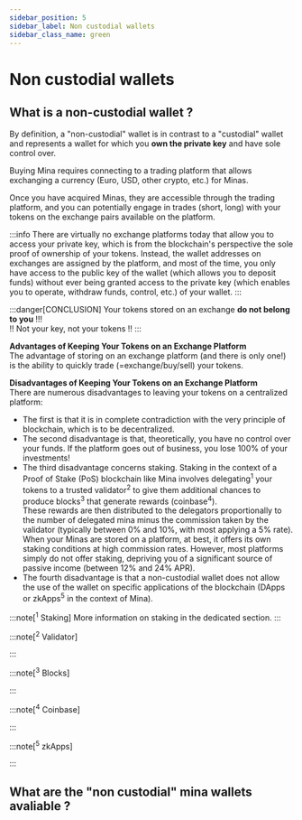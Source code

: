 ```yaml
---
sidebar_position: 5
sidebar_label: Non custodial wallets
sidebar_class_name: green
---
```

[//]: # (Non custodial wallets)
# Non custodial wallets
## What is a non-custodial wallet ?
By definition, a "non-custodial" wallet is in contrast to a "custodial" wallet and represents a wallet for which you **own the private key** and have sole control over. 

Buying Mina requires connecting to a trading platform that allows exchanging a currency (Euro, USD, other crypto, etc.) for Minas.

Once you have acquired Minas, they are accessible through the trading platform, and you can potentially engage in trades (short, long) with your tokens on the exchange pairs available on the platform.

:::info
There are virtually no exchange platforms today that allow you to access your private key, which is from the blockchain's perspective the sole proof of ownership of your tokens. 
Instead, the wallet addresses on exchanges are assigned by the platform, and most of the time, you only have access to the public key of the wallet (which allows you to deposit funds) without ever being granted access to the private key (which enables you to operate, withdraw funds, control, etc.) of your wallet.
:::

:::danger[CONCLUSION]
Your tokens stored on an exchange **do not belong to you** !!!  
!! Not your key, not your tokens !!
:::

**Advantages of Keeping Your Tokens on an Exchange Platform**  
The advantage of storing on an exchange platform (and there is only one!) is the ability to quickly trade (=exchange/buy/sell) your tokens.  

**Disadvantages of Keeping Your Tokens on an Exchange Platform**  
There are numerous disadvantages to leaving your tokens on a centralized platform:  

* The first is that it is in complete contradiction with the very principle of blockchain, which is to be decentralized.  
* The second disadvantage is that, theoretically, you have no control over your funds. If the platform goes out of business, you lose 100% of your investments!  
* The third disadvantage concerns staking. Staking in the context of a Proof of Stake (PoS) blockchain like Mina involves delegating<sup>1</sup> your tokens to a trusted validator<sup>2</sup> to give them additional chances to produce blocks<sup>3</sup> that generate rewards (coinbase<sup>4</sup>).  
These rewards are then distributed to the delegators proportionally to the number of delegated mina minus the commission taken by the validator (typically between 0% and 10%, with most applying a 5% rate).  
When your Minas are stored on a platform, at best, it offers its own staking conditions at high commission rates. However, most platforms simply do not offer staking, depriving you of a significant source of passive income (between 12% and 24% APR).  
* The fourth disadvantage is that a non-custodial wallet does not allow the use of the wallet on specific applications of the blockchain (DApps or zkApps<sup>5</sup> in the context of Mina).

:::note[<sup>1</sup> Staking]
More information on staking in the dedicated section.
:::

:::note[<sup>2</sup> Validator]

:::

:::note[<sup>3</sup> Blocks]

:::

:::note[<sup>4</sup> Coinbase]

:::

:::note[<sup>5</sup> zkApps]

:::

## What are the "non custodial" mina wallets avaliable ?



